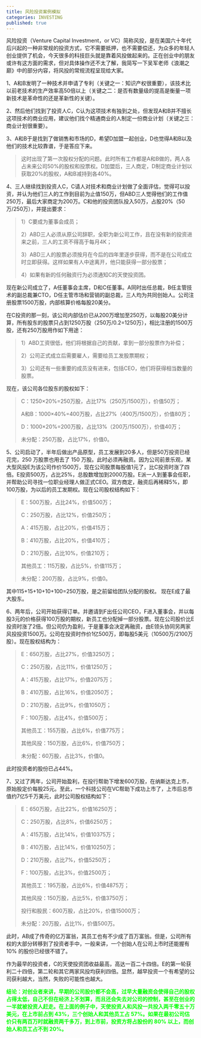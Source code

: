 ```yaml
---
title: 风险投资案例模拟
categories: INVESTING
published: true
---
```


风险投资（Venture Capital Investment，or VC）简称风投，是在美国六十年代后兴起的一种非常规的投资方式，它不需要抵押，也不需要偿还，为众多的年轻人创业提供了机会，今天很多的科技巨头就是靠着风投做起来的。正在创业中的朋友或许有这方面的需求，但对具体操作还不太了解，我简写一下吴军老师《浪潮之巅》中的部分内容，将风投的常规流程呈现给大家。

1、A和B发明了一种技术并申请了专利（关键之一：知识产权很重要），该技术比以前老技术的生产效率高50倍以上（关键之二：是否有数量级的提高是衡量一项新技术是革命性的还是革新性的关键）。

2、然后他们找到了投资人C，C认为这项技术有独到之处，但发现A和B并不擅长这项技术的商业应用，建议他们找个精通商业的人制定一份商业计划（关键之三：商业计划很重要）。

3、A和B于是找到了做销售和市场的D，希望D加盟一起创业，D也觉得A和B以及他们的技术比较靠谱，于是答应下来。

>这时出现了第一次股权分配的问题。此时所有工作都是A和B做的，两人各占未来公司50%的股权和投票权。D加盟后，三人商定，D制定商业计划以获取20%的股权，A和B减持到各40%。

4、三人继续找到投资人C，C请人对技术和商业计划做了全面评估，觉得可以投资，并认为他们三人的工作到目前为止值150万，但ABD三人觉得他们的工作值250万，最后大家商定为200万。C和他的投资团队投入50万，占股20%（50万/250万），并提出要求：

>1）C要成为董事会成员；
>
>2）ABD三人必须从原公司辞职，全职为新公司工作，且在没有新的投资进来之前，三人的工资不得高于每月4K；
>
>3）ABD三人的股票必须按月在今后的四年里逐步获得，而不是在公司成立时立即获得。这样如果有人中途离开，他只能获得一部分股票；
>
>4）如果有新的任何融资行为必须通知C的天使投资团。

现在新公司成立了，A任董事会主席，D和C任董事。A同时出任总裁，B任主管技术的副总裁兼CTO，D任主管市场和营销的副总裁，三人均为共同创始人。公司注册股票1500万股，内部核算价格每股20美分。

在C投资的那一刻，该公司内部估价已从200万增加至250万，以每股20美分计算，所有股东的股票只占到1250万股（250万/0.2=1250万），相比注册的1500万股，还有250万股用作如下用途：

>1）ABD工资很低，他们将根据自己的贡献，拿到一部分股票作为补偿；
>
>2）公司正式成立后需要雇人，需要给员工发股票期权；
>
>3）公司还有一些重要的成员没有进来，包括CEO，他们将获得相当数量的股票。

现在，该公司各位股东的股权如下：

>C：1250×20%=250万股，占比17%（250万/1500万），价值50万；
>
>A和B：1000×40%=400万股，占比27%（400万/1500万），价值80万；
>
>D：1000×20%=200万股，占比13%（200万/1500万），价值40万；
>
>未分配：250万股，占比17%，价值0。

5、公司启动了，半年后做出产品原型，员工发展到20多人，但是50万投资已经花完，250 万股票也用去了 150 万股。此时必须再融资。因为公司前景乐观，某大型风投E为该公司作价1500万，现在公司股票每股值1元了，比C投资时涨了四倍。E投资500万，占比25%，总股数增加到2000万股。E派一人到董事会任职，并帮助公司寻找一位职业经理人做正式CEO。双方商定，融资后再稀释5%，即100万股，为以后的员工发期权。现在公司股权结构如下：
>E：500万股，占比24%，价值500万；
>
>C：250万股，占比12%，价值250万；
>
>A：415万股，占比20%，价值415万；
>
>B：410万股，占比20%，价值410万；
>
>D：210万股，占比10%，价值210万；
>
>其他员工：115万股，占比5%，价值115万；
>
>未分配：200万股，占比9%，价值0。

其中115+15+10+10+100=250万股，是之前留给团队分配的股权。
现在E成了最大股东。

6、两年后，公司开始获得订单。并邀请到F出任公司CEO，F进入董事会，并以每股3元的价格获得100万股的期权，新员工也分配掉一部分股票。现在公司股价比E投资时涨了2倍。但公司仍为盈利，于是董事会决定再融资，由E领头协同另两家风投投资1500万。公司在投资时作价1亿500万，即每股5美元（10500万/2100万股）。现在股权结构为：
>E：650万股，占比27%，价值3250万；
>
>C：250万股，占比11%，价值1250万；
>
>A：415万股，占比17%，价值2075万；
>
>B：410万股，占比16%，价值2050万；
>
>D：210万股，占比9%，价值1050万；
>
>F：100万股，占比4%，价值500万；
>
>其他员工：155万股，占比6%，价值775万；
>
>其他风投：150万股，占比6%，价值750万；
>
>未分配：60万股，占比3%，价值0。

此时投资者的股份已占44%。

7、又过了两年，公司开始盈利，在投行帮助下增发600万股，在纳斯达克上市，原始股定价每股25元。至此，一个科技公司在VC帮助下成功上市了，上市后总市值约7亿5千万美元，此时公司股权结构如下：
>E：650万股，占比22%，价值16250万；
>
>C：250万股，占比8%，价值6250万；
>
>A：415万股，占比14%，价值10375万；
>
>B：410万股，占比14%，价值10250万；
>
>D：210万股，占比7%，价值5250万；
>
>F：100万股，占比3%，价值2500万；
>
>其他员工：195万股，占比6%，价值4875万；
>
>其他风投：150万股，占比5%，价值3750万；
>
>投行和股民：600万股，占比20%，价值15000万；
>
>未分配：20万股，占比1%，价值500万。

此时，AB成了传奇的亿万富翁，其员工也有不少成了百万富翁。但是，公司所有权的大部分转移到了投资者手中，一般来讲，一个创始人在公司上市时还能握有 10% 的股份已经很不错了。

作为最早的投资者，C的天使投资团收益最高，高达一百二十四倍。E的第一轮获利二十四倍，第二轮和其它两家风投均获利四倍。显然，越早投资一个有希望的公司获利越大，当然，失败的可能性也越大。

<font color=lime>**结论：对创业者来讲，早期的公司股价都不会高，过早大量融资会使得自己的股权占得太低，自己不但在经济上不划算，而且还会失去对公司的控制，甚至在创业的一半就被投资人赶走。在上面的例子中，天使投资人和风投一共投入两千零五十万美元，在上市前占到 43%，三个创始人和其他员工占 57%。如果在最初公司估价只有两百万时就融资两千多万，到上市前，投资方将占股份的 80% 以上，而创始人和员工占不到 20%。**</font>